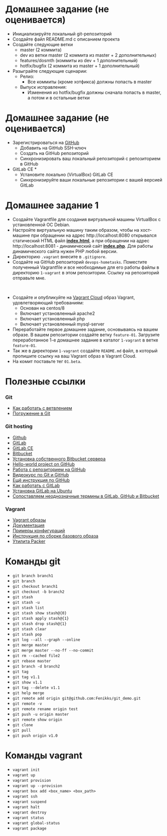 # Домашнее задание (не оценивается)

- Инициализируйте локальный git-репозиторий
- Создайте файл README.md с описанием проекта
- Создайте следующие ветки
  - master (2 коммита)
  - dev из ветки master (2 коммита из master + 2 дополнительных)
  - features/dosmth (коммиты из dev + 1 дополнительный)
  - hotfix/bugfix (2 коммита из master + 1 дополнительный)
- Разыграйте следующие сценарии:
  - Релиз:
	- Все коммиты (кроме хотфикса) должны попасть в master
  - Выпуск исправления:
	- Изменения из hotfix/bugfix должны сначала попасть в master, а потом и в остальные ветки

# Домашнее задание (не оценивается)
- Зарегистрироваться на [GitHub](https://github.com/)
  - Добавить на GitHub SSH-ключ
  - Создать на GitHub репозиторий
  - Синхронизировать ваш локальный репозиторий с репозиторием в GitHub
- GitLab CE *
  - Установите локально (VirtualBox) GitLab CE
  - Синхронизируйте ваши локальные репозитории с вашей версией GitLab

# Домашнее задание 1
- Создайте Vagrantfile для создания виртуальной машины VirtualBox с установленной ОС Debian.
- Настройте виртуальную машину таким образом, чтобы на хост-машине при обращении на адрес http://localhost:8080 открывался статический HTML файл **[index.html](files/index.html)**, а при обращении на адрес http://localhost:8081 - динамический сайт **[index.php](files/index.php)**. Для работы динамического сайта нужен PHP любой версии.
- Директорию `.vagrant` внесите в `.gitignore`.
- Создайте на GitHub репозиторий `devops-hometasks`. Поместите полученный Vagrantfile и все необходимые для его работы файлы в директорию `1-vagrant` в этом репозитории. Ссылку на репозиторий отправьте мне.


&nbsp;
- Создайте и опубликуйте на [Vagrant Cloud](https://vagrantcloud.com/) образ Vagrant, удовлетворяющий требованиям:
  - Основан на centos/8
  - Включает установленный apache2
  - Включает установленный php
  - Включает установленный mysql-server
- Переработайте первое домашнее задание, основываясь на вашем образе. В вашем репозитории создайте ветку `feature-01`. Загрузите переработанное 1-е домашнее задание в каталог `1-vagrant` в ветке `feature-01`.
- Так же в директории `1-vagrant` создайте `README.md` файл, в который пропишите ссылку на ваш Vagrant образ в Vagrant Cloud.
- На комит поставьте тег `01.beta`.

# Полезные ссылки
### Git
- [Как работать с ветвлением](https://gist.github.com/digitaljhelms/4287848)
- [Погружение в Git](http://gitimmersion.com)

### Git hosting
- [Github](https://github.com)
- [GitLab](https://gitlab.com)
- [GitLab CE](https://about.gitlab.com/install/?version=ce)
- [Bitbucket](https://bitbucket.org)
- [Установка собственного Bitbucket сервера](https://confluence.atlassian.com/bitbucketserver/bitbucket-server-installation-guide-867338382.html)
- [Hello-world project on GitHub](https://guides.github.com/activities/hello-world/)
- [Работа с репозиторием на GitHub](https://github.com/andreiled/mipt-cs-4sem/wiki/\%D0\%9F\%D0\%BE\%D1\%88\%D0\%B0\%D0\%B3\%D0\%BE\%D0\%B2\%D0\%B0\%D1\%8F-\%D0\%B8\%D0\%BD\%D1\%81\%D1\%82\%D1\%80\%D1\%83\%D0\%BA\%D1\%86\%D0\%B8\%D1\%8F-\%D0\%BF\%D0\%BE-\%D1\%80\%D0\%B0\%D0\%B1\%D0\%BE\%D1\%82\%D0\%B5-\%D1\%81-git-\%D0\%B8-github-\%D0\%B4\%D0\%BB\%D1\%8F-\%D1\%81\%D1\%82\%D1\%83\%D0\%B4\%D0\%B5\%D0\%BD\%D1\%82\%D0\%BE\%D0\%B2)
- [Видеокурс по Git и GitHub](https://www.youtube.com/playlist?list=PLY4rE9dstrJyTdVJpv7FibSaXB4BHPInb)
- [Ещё инструкция по GitHub](https://habr.com/ru/post/125799/)
- [Как работать с GitLab](https://losst.ru/kak-polzovatsya-gitlab)
- [Установка GitLab на Ubuntu](https://1cloud.ru/help/linux/ustanovka-gitlab-na-ubuntu)
- [Сопоставляем неоднозначные термины в GitLab, GitHub и Bitbucket](https://habr.com/ru/company/softmart/blog/308422/)

### Vagrant
- [Vagrant образы](https://app.vagrantup.com/boxes/search)
- [Документация](https://www.vagrantup.com/docs/)
- [Примеры конфигураций](https://github.com/patrickdlee/vagrant-examples)
- [Инструкция по сборке базового образа](https://www.vagrantup.com/docs/boxes/base.html)
- [Утилита Packer](https://www.packer.io)

# Команды git
- `git branch branch1`
- `git branch`
- `git checkout branch1`
- `git checkout -b branch2`
- `git stash`
- `git stash -u`
- `git stash list`
- `git stash show stash@{0}`
- `git stash apply stash@{1}`
- `git stash drop stash@{1}`
- `git stash clear`
- `git stash pop`
- `git log --all --graph --online`
- `git merge master`
- `git merge master --no-ff --no-commit`
- `git rm --cached file2`
- `git rebase master`
- `git branch -d branch2`
- `git tag`
- `git tag v1.1`
- `git show v1.1`
- `git tag --delete v1.1`
- `git help merge`
- `git remote add origin git@github.com:Fenikks/git_demo.git`
- `git remote -v`
- `git remote rename origin test`
- `git push -u origin master`
- `git remote show origin`
- `git clone`
- `git pull`
- `git push origin v1.0`

# Команды vagrant
- `vagrant init`
- `vagrant up`
- `vagrant provision`
- `vagrant up --provision`
- `vagrant box add <box_name> <box_path>`
- `vagrant ssh`
- `vagrant suspend`
- `vagrant halt`
- `vagrant destroy`
- `vagrant status`
- `vagrant global-status`
- `vagrant package`